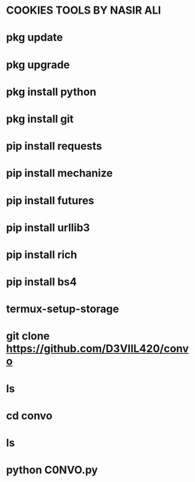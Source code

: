 # COOKIES TOOLS BY NASIR ALI
# pkg update 
# pkg upgrade
# pkg install python
# pkg install git
# pip install requests
# pip install mechanize
# pip install futures
# pip install urllib3
# pip install rich
# pip install bs4
# termux-setup-storage
# git clone https://github.com/D3VIIL420/convo
# ls
# cd convo
# ls
# python C0NVO.py
